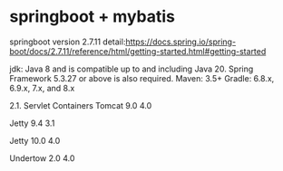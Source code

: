 # springboot + mybatis

springboot version 2.7.11
detail:https://docs.spring.io/spring-boot/docs/2.7.11/reference/html/getting-started.html#getting-started

jdk: Java 8 and is compatible up to and including Java 20. Spring Framework 5.3.27 or above is also required. Maven:
3.5+ Gradle: 6.8.x, 6.9.x, 7.x, and 8.x

2.1. Servlet Containers Tomcat 9.0 4.0

Jetty 9.4 3.1

Jetty 10.0 4.0

Undertow 2.0 4.0
